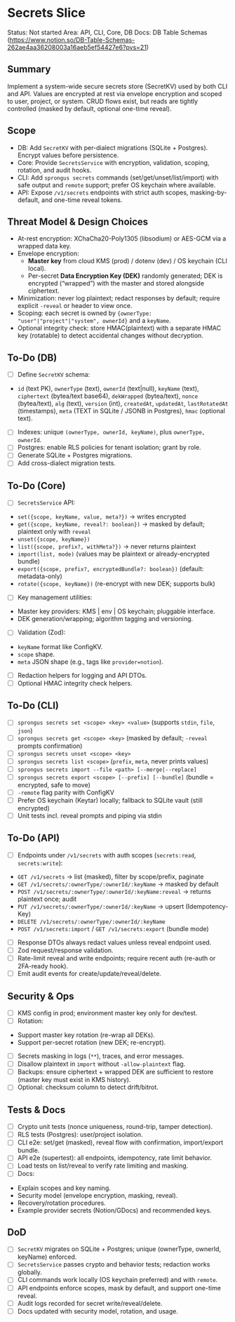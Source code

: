 # Secrets Slice

Status: Not started
Area: API, CLI, Core, DB
Docs: DB Table Schemas (https://www.notion.so/DB-Table-Schemas-262ae4aa36208003a16aeb5ef54427e6?pvs=21)

## Summary

Implement a system-wide secure secrets store (SecretKV) used by both CLI and API. Values are encrypted at rest via envelope encryption and scoped to user, project, or system. CRUD flows exist, but reads are tightly controlled (masked by default, optional one-time reveal).

## Scope

- DB: Add `SecretKV` with per-dialect migrations (SQLite + Postgres). Encrypt values before persistence.
- Core: Provide `SecretsService` with encryption, validation, scoping, rotation, and audit hooks.
- CLI: Add `sprongus secrets` commands (set/get/unset/list/import) with safe output and `remote` support; prefer OS keychain where available.
- API: Expose `/v1/secrets` endpoints with strict auth scopes, masking-by-default, and one-time reveal tokens.

## Threat Model & Design Choices

- At-rest encryption: XChaCha20-Poly1305 (libsodium) or AES-GCM via a wrapped data key.
- Envelope encryption:
  - **Master key** from cloud KMS (prod) / dotenv (dev) / OS keychain (CLI local).
  - Per-secret **Data Encryption Key (DEK)** randomly generated; DEK is encrypted (“wrapped”) with the master and stored alongside ciphertext.
- Minimization: never log plaintext; redact responses by default; require explicit `-reveal` or header to view once.
- Scoping: each secret is owned by `{ownerType: "user"|"project"|"system", ownerId}` and a `keyName`.
- Optional integrity check: store HMAC(plaintext) with a separate HMAC key (rotatable) to detect accidental changes without decryption.

## To-Do (DB)

- [ ] Define `SecretKV` schema:
- `id` (text PK), `ownerType` (text), `ownerId` (text|null), `keyName` (text),
  `ciphertext` (bytea/text base64), `dekWrapped` (bytea/text),
  `nonce` (bytea/text), `alg` (text), `version` (int),
  `createdAt`, `updatedAt`, `lastRotatedAt` (timestamps),
  `meta` (TEXT in SQLite / JSONB in Postgres), `hmac` (optional text).
- [ ] Indexes: unique `(ownerType, ownerId, keyName)`, plus `ownerType, ownerId`.
- [ ] Postgres: enable RLS policies for tenant isolation; grant by role.
- [ ] Generate SQLite + Postgres migrations.
- [ ] Add cross-dialect migration tests.

## To-Do (Core)

- [ ] `SecretsService` API:
- `set({scope, keyName, value, meta?})` → writes encrypted
- `get({scope, keyName, reveal?: boolean})` → masked by default; plaintext only with `reveal`
- `unset({scope, keyName})`
- `list({scope, prefix?, withMeta?})` → never returns plaintext
- `import(list, mode)` (values may be plaintext or already-encrypted bundle)
- `export({scope, prefix?, encryptedBundle?: boolean})` (default: metadata-only)
- `rotate({scope, keyName})` (re-encrypt with new DEK; supports bulk)
- [ ] Key management utilities:
- Master key providers: KMS | env | OS keychain; pluggable interface.
- DEK generation/wrapping; algorithm tagging and versioning.
- [ ] Validation (Zod):
- `keyName` format like ConfigKV.
- `scope` shape.
- `meta` JSON shape (e.g., tags like `provider=notion`).
- [ ] Redaction helpers for logging and API DTOs.
- [ ] Optional HMAC integrity check helpers.

## To-Do (CLI)

- [ ] `sprongus secrets set <scope> <key> <value>` (supports `stdin`, `file`, `json`)
- [ ] `sprongus secrets get <scope> <key>` (masked by default; `-reveal` prompts confirmation)
- [ ] `sprongus secrets unset <scope> <key>`
- [ ] `sprongus secrets list <scope>` (`prefix`, `meta`, never prints values)
- [ ] `sprongus secrets import --file <path> [--merge|--replace]`
- [ ] `sprongus secrets export <scope> [--prefix] [--bundle]` (bundle = encrypted, safe to move)
- [ ] `-remote` flag parity with ConfigKV
- [ ] Prefer OS keychain (Keytar) locally; fallback to SQLite vault (still encrypted)
- [ ] Unit tests incl. reveal prompts and piping via stdin

## To-Do (API)

- [ ] Endpoints under `/v1/secrets` with auth scopes (`secrets:read`, `secrets:write`):
- `GET /v1/secrets` → list (masked), filter by scope/prefix, paginate
- `GET /v1/secrets/:ownerType/:ownerId/:keyName` → masked by default
- `POST /v1/secrets/:ownerType/:ownerId/:keyName:reveal` → returns plaintext once; audit
- `PUT /v1/secrets/:ownerType/:ownerId/:keyName` → upsert (Idempotency-Key)
- `DELETE /v1/secrets/:ownerType/:ownerId/:keyName`
- `POST /v1/secrets:import` / `GET /v1/secrets:export` (bundle mode)
- [ ] Response DTOs always redact values unless reveal endpoint used.
- [ ] Zod request/response validation.
- [ ] Rate-limit reveal and write endpoints; require recent auth (re-auth or 2FA-ready hook).
- [ ] Emit audit events for create/update/reveal/delete.

## Security & Ops

- [ ] KMS config in prod; environment master key only for dev/test.
- [ ] Rotation:
- Support master key rotation (re-wrap all DEKs).
- Support per-secret rotation (new DEK; re-encrypt).
- [ ] Secrets masking in logs (`**`), traces, and error messages.
- [ ] Disallow plaintext in `import` without `-allow-plaintext` flag.
- [ ] Backups: ensure ciphertext + wrapped DEK are sufficient to restore (master key must exist in KMS history).
- [ ] Optional: checksum column to detect drift/bitrot.

## Tests & Docs

- [ ] Crypto unit tests (nonce uniqueness, round-trip, tamper detection).
- [ ] RLS tests (Postgres): user/project isolation.
- [ ] CLI e2e: set/get (masked), reveal flow with confirmation, import/export bundle.
- [ ] API e2e (supertest): all endpoints, idempotency, rate limit behavior.
- [ ] Load tests on list/reveal to verify rate limiting and masking.
- [ ] Docs:
- Explain scopes and key naming.
- Security model (envelope encryption, masking, reveal).
- Recovery/rotation procedures.
- Example provider secrets (Notion/GDocs) and recommended keys.

## DoD

- [ ] `SecretKV` migrates on SQLite + Postgres; unique (ownerType, ownerId, keyName) enforced.
- [ ] `SecretsService` passes crypto and behavior tests; redaction works globally.
- [ ] CLI commands work locally (OS keychain preferred) and with `remote`.
- [ ] API endpoints enforce scopes, mask by default, and support one-time reveal.
- [ ] Audit logs recorded for secret write/reveal/delete.
- [ ] Docs updated with security model, rotation, and usage.
